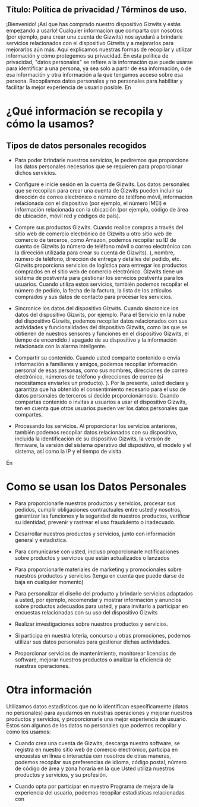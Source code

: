 Título: Política de privacidad / Términos de uso.
---
¡Bienvenido!
¡Así que has comprado nuestro dispositivo Gizwits y estás empezando a usarlo! Cualquier información que comparta con nosotros (por ejemplo, para crear una cuenta de Gizwits) nos ayudará a brindarle servicios relacionados con el dispositivo Gizwits y a mejorarlos para mejorarlos aún más. Aquí explicamos nuestras formas de recopilar y utilizar información y cómo protegemos su privacidad. En esta política de privacidad, "datos personales" se refiere a la información que puede usarse para identificar a una persona, ya sea solo a partir de esa información, o de esa información y otra información a la que tengamos acceso sobre esa persona. Recopilamos datos personales y no personales para habilitar y facilitar la mejor experiencia de usuario posible.
En
# ¿Qué información se recopila y cómo la usamos?
## Tipos de datos personales recogidos

- Para poder brindarle nuestros servicios, le pediremos que proporcione los datos personales necesarios que se requieren para proporcionar dichos servicios.

- Configure e inicie sesión en la cuenta de Gizwits. Los datos personales que se recopilan para crear una cuenta de Gizwits pueden incluir su dirección de correo electrónico o número de teléfono móvil, información relacionada con el dispositivo (por ejemplo, el número IMEI) e información relacionada con la ubicación (por ejemplo, código de área de ubicación, móvil red y códigos de país).

- Compre sus productos Gizwits. Cuando realice compras a través del sitio web de comercio electrónico de Gizwits u otro sitio web de comercio de terceros, como Amazon, podemos recopilar su ID de cuenta de Gizwits (o número de teléfono móvil o correo electrónico con la dirección utilizada para crear su cuenta de Gizwits). ), nombre, número de teléfono, dirección de entrega y detalles del pedido, etc. Gizwits proporciona servicios de logística para entregar los productos comprados en el sitio web de comercio electrónico. Gizwits tiene un sistema de postventa para gestionar los servicios postventa para los usuarios. Cuando utiliza estos servicios, también podemos recopilar el número de pedido, la fecha de la factura, la lista de los artículos comprados y sus datos de contacto para procesar los servicios.

- Sincronice los datos del dispositivo Gizwits. Cuando sincronice los datos del dispositivo Gizwits, por ejemplo. Para el Servicio en la nube del dispositivo Gizwits, podemos recopilar datos relacionados con sus actividades y funcionalidades del dispositivo Gizwits, como las que se obtienen de nuestros sensores y funciones en el dispositivo Gizwits, el tiempo de encendido / apagado de su dispositivo y la información relacionada con la alarma inteligente.

- Compartir su contenido. Cuando usted comparte contenido o envía información a familiares y amigos, podemos recopilar información personal de esas personas, como sus nombres, direcciones de correo electrónico, números de teléfono y direcciones de correo (si necesitamos enviarles un producto). ). Por la presente, usted declara y garantiza que ha obtenido el consentimiento necesario para el uso de datos personales de terceros si decide proporcionárnoslo. Cuando compartas contenido o invitas a usuarios a usar el dispositivo Gizwits, ten en cuenta que otros usuarios pueden ver los datos personales que compartes.

- Procesando los servicios. Al proporcionar los servicios anteriores, también podemos recopilar datos relacionados con su dispositivo, incluida la identificación de su dispositivo Gizwits, la versión de firmware, la versión del sistema operativo del dispositivo, el modelo y el sistema, así como la IP y el tiempo de visita.

En
# Como se usan los Datos Personales

- Para proporcionarle nuestros productos y servicios, procesar sus pedidos, cumplir obligaciones contractuales entre usted y nosotros, garantizar las funciones y la seguridad de nuestros productos, verificar su identidad, prevenir y rastrear el uso fraudulento o inadecuado.

- Desarrollar nuestros productos y servicios, junto con información general y estadística.

- Para comunicarse con usted, incluso proporcionarle notificaciones sobre productos y servicios que están actualizados o lanzados

- Para proporcionarle materiales de marketing y promocionales sobre nuestros productos y servicios (tenga en cuenta que puede darse de baja en cualquier momento)

- Para personalizar el diseño del producto y brindarle servicios adaptados a usted, por ejemplo, recomendar y mostrar información y anuncios sobre productos adecuados para usted, y para invitarlo a participar en encuestas relacionadas con su uso del dispositivo Gizwits

- Realizar investigaciones sobre nuestros productos y servicios.

- Si participa en nuestra lotería, concurso u otras promociones, podemos utilizar sus datos personales para gestionar dichas actividades.

- Proporcionar servicios de mantenimiento, monitorear licencias de software, mejorar nuestros productos o analizar la eficiencia de nuestras operaciones.

# Otra información
Utilizamos datos estadísticos que no lo identifican específicamente (datos no personales) para ayudarnos en nuestras operaciones y mejorar nuestros productos y servicios, y proporcionarle una mejor experiencia de usuario. Estos son algunos de los datos no personales que podemos recopilar y cómo los usamos:

- Cuando crea una cuenta de Gizwits, descarga nuestro software, se registra en nuestro sitio web de comercio electrónico, participa en encuestas en línea o interactúa con nosotros de otras maneras, podemos recopilar sus preferencias de idioma, código postal, número de código de área y zona horaria en la que Usted utiliza nuestros productos y servicios, y su profesión.

- Cuando opta por participar en nuestro Programa de mejora de la experiencia del usuario, podemos recopilar estadísticas relacionadas con
